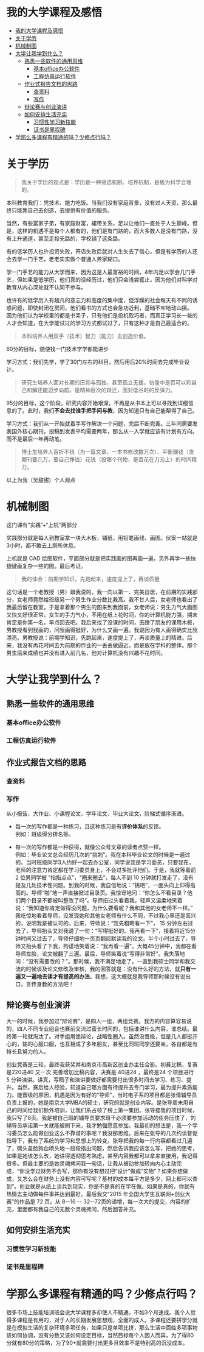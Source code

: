 # 我的大学课程及感悟
<!-- TOC -->

- [我的大学课程及感悟](#我的大学课程及感悟)
- [关于学历](#关于学历)
- [机械制图](#机械制图)
- [大学让我学到什么？](#大学让我学到什么)
    - [熟悉一些软件的通用思维](#熟悉一些软件的通用思维)
        - [基本office办公软件](#基本office办公软件)
        - [工程仿真运行软件](#工程仿真运行软件)
    - [作业式报告文档的思路](#作业式报告文档的思路)
        - [查资料](#查资料)
        - [写作](#写作)
    - [辩论赛与创业演讲](#辩论赛与创业演讲)
    - [如何安排生活充实](#如何安排生活充实)
        - [习惯性学习新技能](#习惯性学习新技能)
        - [证书是里程碑](#证书是里程碑)
- [学那么多课程有精通的吗？少修点行吗？](#学那么多课程有精通的吗少修点行吗)

<!-- /TOC -->


# 关于学历

>我关于学历的观点是：学历是一种筛选机制、培养机制，是极为科学合理的。

本科教育我们：凭技术、能力吃饭。当我们没有家庭背景，没有过人天资，那么最终只能靠自己去创造，去提供有价值的服务。

当然，有些富家子弟，有家庭财富，裙带关系，足以让他们一直处于人生巅峰。但是，这样的机遇不是每个人都有的，他们是有门路的，而大多数人是没有门路，没有上升通道，甚至走投无路的，学校铺了这条路。

有的低学历人也许投资失败，开店失败后就对人生失去了信心，但是有学历的人还会去学一门手艺，老老实实做个普通人养家糊口。

学一门手艺的能力从大学而来，因为这是人最富裕的时间，4年内足以学会几门手艺，但如果是低学历，他们真的没经历过，他们只会浅尝辄止，因为他们对科学对教育从内心深处就不认同不参与。

也许有的低学历人有超凡的意志力和高度的集中度，但浮躁的社会每天有不同的诱惑问题，即使封闭在房间，他们看书的方式也会急功近利，基础不牢地动山摇。  
因为他们认为学校里的都是书呆子，只有他们是投机取巧者，而真正学习长一些的人才会知道，在大学能试过的学习方式都试过了，只有这种才是自己最适合的。

>本科培养人用双手（技术）智力（能力）去创造价值。

60分的目标，随便找一门技术学学都能进步

学习方式：我们先学，学了30门左右的科目，然后用后20%时间去完成毕业设计。

>研究生培养人面对长期的压抑与孤独，甚至孤立无援，彷徨中是否可以和自己和解还能迈步向前。是精神层次的跃迁，面对低谷时的反弹力。

95分的目标，这个阶段，研究内容开始艰深，不再是从书本上可以寻找到详细信息的了。此时，我们**不会去找谁手把手问与教**，因为知道只有自己能帮得了自己。

学习方式：我们从一开始就着手写作解决一个问题，完后不断完善。三年间需要发表国外核心期刊，投稿到发表平均需要两年，那么从一入学就应该有计划有方向。而不是最后一年再动笔。

>博士生培养人百折不挠（为一篇文章，一本书修改数万次）、平衡赚钱（发期刊要几万，要自己挣钱）花钱（投哪个刊物，是否花在刀刃上）的时间精力。

以上为我（吴甜甜）个人观点


# 机械制图

这门课有“实践”+“上机”两部分

实践部分就是每人到教室拿一块大木板，铺纸，用铅笔画线、画图。伏案一站就是3小时，都不敢去上厕所休息。

上机就是 CAD 绘图软件，平面部分就是把实践画的图再画一遍，另外再学一些快捷键画复杂一些的图。最后考证。

>我的体会：前期学知识，先跑起来，速度提上了，再谈质量

这句话是一个老教授（男）跟我说的。我一向以第一、完美自居，在前期的实践部分，女老师竟然给班级另一个男生作业分数比我高。我不甘人后，女老师也看出了我最后留在教室，于是拿着那个男生的图来到我面前，女老师说：男生力气大画图又快又好很正常，女生的手力气小，不用在纸上花时间，你的计算机能力强，期末肯定是你第一名，早点回去吧。我后来找了没课的时间，去蹭了朋友的课用木板，男教授看到我画的，问我画得挺好，为什么又画一遍。我说因为有人画得确实比我漂亮。男教授说：前期学知识，先跑起来，速度提上了，再谈质量上的精进。后来，我没有再花时间去为前期的作业的一丢丢做逼近，而是放在学科的整体。那个男生后来成绩也并没有进入前几名，他对计算机没有兴趣不花时间。



# 大学让我学到什么？

## 熟悉一些软件的通用思维

### 基本office办公软件

### 工程仿真运行软件



## 作业式报告文档的思路

### 查资料

### 写作

从小报告、大作业、小课程论文、学年论文、毕业大论文，阶梯式循序渐进。

- 每一次的写作都是一种练习，且这种练习是有**评价体系**的反馈。  
例如：班级得分排名等。

- 每一次的写作都是一种获得，就像公众号文章的读者点赞一样。  
例如：毕业论文总会经历几次的“挑刺”。我在本科毕业论文的时候是一遍过的。当时班级同学3人约好一起去办公室，同学说我是学习委员，只要我在，老师的注意力肯定都在学习委员身上，不会过多批评他们。于是，我就等着前 2 位男同学被 “指指点点”，“圈来圈去”，每人不到 10 分钟就打发走了，没有提及几处技术性问题。到我的时候，我自信地说：“挑吧”，一面头向上仰得高高的。导师“啪”地一声直接掀过目录页。我惊讶地问：“你怎么不看目录？他们两个目录不都被叫整改了吗”。导师扭过头看着我，轻声又温柔地笑着说：“我知道你肯定做得没问题，为什么要看呢？我和其他的女老师不一样。” 我吃惊地看着导师，没发现她和其他女老师有什么不同，不过我心里还是高兴的，说明我是被认可的。后来，导师说：“我先粗略看一下”， 15 分钟左右过去了，导师抬头又对我说了一句：“写得挺好的。我再看一下”，接着将近15分钟时间又过去了，导师仔细地一页页翻阅默读我的论文。半个小时过去了，导师又抬头看了下我，拘谨地笑着说：“我再看一遍”。大概45分钟中，我都在看导师左脸，论文被翻了三遍。最后，导师笑着说“写得非常好”。我失落地问：“没有需要改的？”。那时候，我不满足地走了。一直到我硕士同学和我交流的时候谈及论文修改及审核，我的回答就是：没有什么好的方法，就**只有一遍又一遍地去读才有提高的办法**。我想，这大概就是我导师那时候没有说出口，言传身教的方法吧！

## 辩论赛与创业演讲

大一的时候，我参加过“辩论赛”，是四人一组，两组竞赛。我方的内容算容易说的，四人不同专业组合也赛前交流过蛮长时间的，包括谁讲什么内容，谁总结。最终第一轮就淘汰了。对手组用诡辩论，战略性圈入。虽然没晋级，但是几人都挺开心的，输的心服口服，也互相成了多年朋友，甚至比同班同学还要亲，各自都是有特长且努力的人。

创业竞赛是三轮，最终我获奖并和南京市高新区创业办主任合影。初赛比稿，复赛是220进40 又一次 完善增加比稿内容，决赛是 40进24 ，最终是24 个项目进行 5 分钟演讲。讲真，写稿子和演讲要做好都需要付出很多时间去学习、练习、提升。当然，赛后给人经验，知道自己哪方面有待提升去专门学习，最为提升素质能力。能晋级的原因，机遇是因为有好的“导师”，当时电子系的项目都是张倩辅导员负责上报的，她是南京大学MBA的硕士，研究的就是创业内容。是张导周末用自己的时间给我们额外培训，让我们系占领了榜上第一集团。张导接我的项目时候，我只写了8页。我是被自己班的辅导员要求班干必须要参加活动的任务压住了，刘辅导员承诺第一关就能被刷下来，我才勉强愿意参加。我最初的想法是，我一个学习委员怎么能做创业这么不靠谱的事呢？我没那思维。后来在张导的几次约谈督促指导下，我有了系统的学习和思想上的转变。张导把我的每一行内容都看过几遍了，劈头盖脸狗血喷头地一段段指出问题，然后告诉我应该怎么写，把她的思考，如果是她该怎么改，她讲得透彻思考熟虑，甚至内容我都可以拿来直接用，我记得很多。但最主要的是她灵魂拷问我一句话，让我从被动参加转向内心主动完成，“你没学过财务不会写，那你有没有想过把“设计”做成“实物”？如果你想做成，又怎么会在财务上没有内容可写呢？基材的成本每平方是多少，网上都可以查到”。创业就是从纸上谈兵到现实，你是不是真的在学在做。如果是真的，你就有热情去主动做每件事并达到最好。最后我交“2015 年全国大学生互联网+创业大赛”的作品是 72 页。从 8--16 -- 32--72页的递增，每一次大的提交，内容的扩充，里面都有我自己的无数个灵魂拷问，然后回答补充。 

## 如何安排生活充实

### 习惯性学习新技能

### 证书是里程碑


# 学那么多课程有精通的吗？少修点行吗？

很多市场上技能培训班会说大学课程多却使人不精通，不如3个月速成。我个人觉得多课程是有用的，对于人的长期发展思想观，全面的成人。多课程还要拼学分就是在模拟生活的复杂环境多项任务，如果只是单项比拼，那么生活中面临多项事物该如何协调，没有分数又该如何设定目标，当然目标每个人因人而异，为了得80分就有80分的策略，为了90+就需要付出更多且效率不是特别高的沉没成本。




